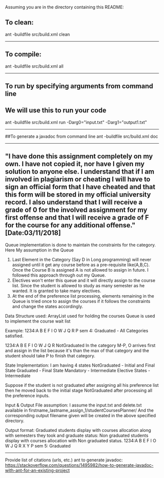 Assuming you are in the directory containing this README:

## To clean:
ant -buildfile src/build.xml clean

-----------------------------------------------------------------------
## To compile:
ant -buildfile src/build.xml all

-----------------------------------------------------------------------
## To run by specifying arguments from command line
## We will use this to run your code
ant -buildfile src/build.xml run -Darg0="input.txt" -Darg1="output1.txt"

-----------------------------------------------------------------------
##To generate a javadoc from command line
ant -buildfile src/build.xml doc

-----------------------------------------------------------------------
"I have done this assignment completely on my own. I have not copied
 it, nor have I given my solution to anyone else. I understand that if
 I am involved in plagiarism or cheating I will have to sign an
 official form that I have cheated and that this form will be stored in
 my official university record. I also understand that I will receive a
 grade of 0 for the involved assignment for my first offense and that I
 will receive a grade of F for the course for any additional
 offense."
 [Date:03/11/2018]
------------------------------------------------------------------------
Queue implementation is done to maintain the constraints for the category.
Here My assumption in the Queue
1) Last Element in the Category (Say D in Long programming) will never assigned until it get any course before as a 
pre-requisite like(A,B,C). Once the Course B is assigned A is not allowed to assign in future. I followed this approach
through out my Queue.
2) Electives won't enter this queue and it will directly assign to the course list. Since the student is allowed to study
as many semester as he wanted. It is granted to take many electives.
3) At the end of the preference list processing, elements remaining in the Queue is tried once to assign the courses if 
it follows the constraints and change the states accordingly.

Data Structure used:
ArrayList used for holding the courses
Queue is used to implement the course wait list 

Example: 
1234:A B E F I O W J Q R P sem 4: Graduated - All Categories satisfied.

1234:A B E F I O W J Q R NotGraduated 
   In the category M-P, O arrives first and assign in the list because it's than the max of that category and the 
   student should take P to finish that category.  

State Implementation:
I am having 4 states
NotGraduated - Initial and Final State
Graduated - Final State
Mandatory - Intermediate 
Elective States - Intermediate

Suppose if the student is not graduated after assigning all his preference list then he moved back to the initial stage 
NotGraduated after processing all the preference inputs. 

Input & Output File assumption:
I assume the input.txt and delete.txt available in firstname_lastname_assign_1/studentCoursesPlanner/
And the corresponding output filename given will be created in the above specified directory. 

Output format:
Graduated students display with courses allocation along with semesters they took and graduate status:
Non graduated students display with courses allocation with Non graduated status.
1234:A B E F I O W J Q R X Y P sem 5: Graduated

------------------------------------------------------------------------
Provide list of citations (urls, etc.)
ant to generate javadoc: https://stackoverflow.com/questions/1495982/how-to-generate-javadoc-with-ant-for-an-existing-project



